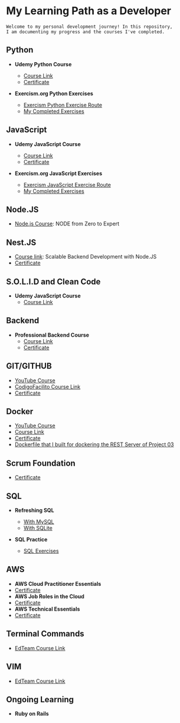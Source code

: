 # My Learning Path as a Developer
```
Welcome to my personal development journey! In this repository,
I am documenting my progress and the courses I've completed.
```
## Python

- **Udemy Python Course**
   - [Course Link](https://www.udemy.com/course/python-total/)
   - [Certificate](https://github.com/ajamaloodin/myTrainingPath/blob/master/Certified%20Python%20Course/Certificado%20Python.pdf)
     
- **Exercism.org Python Exercises**
  - [Exercism Python Exercise Route](https://exercism.org/)
  - [My Completed Exercises](https://github.com/ajamaloodin/myTrainingPath/blob/master/exercism.org%20Python)

## JavaScript

- **Udemy JavaScript Course**
   - [Course Link](https://www.udemy.com/course/javascript-total/)
   - [Certificate](https://github.com/ajamaloodin/myTrainingPath/blob/master/Certified%20JavaScript%20Course/Certificado%20Javascript.pdf)
     
- **Exercism.org JavaScript Exercises**
  - [Exercism JavaScript Exercise Route](https://exercism.org/)
  - [My Completed Exercises](https://github.com/ajamaloodin/myTrainingPath/blob/master/exercism.org%20JavaScript)
 
## Node.JS
- [Node.js Course](https://www.udemy.com/course/node-de-cero-a-experto/): NODE from Zero to Expert

## Nest.JS
- [Course link](https://cursos.devtalles.com/courses/nest): Scalable Backend Development with Node.JS
- [Certificate](https://github.com/ajamaloodin/myTrainingPath/blob/master/Certified%20Nest-js%20Course/Certificado%20Nest-js.pdf)
 
## S.O.L.I.D and Clean Code

- **Udemy JavaScript Course**
   - [Course Link](https://www.udemy.com/course/solid-clean/)
 
## Backend

- **Professional Backend Course**
  - [Course Link](https://codigofacilito.com/cursos/backend-profesional)
  - [Certificate](https://github.com/ajamaloodin/myTrainingPath/blob/master/Certified%20Profesional%20Backend%20Course/Certificado%20-%20Curso%20Profesional%20de%20Backend.pdf)

## GIT/GITHUB

- [YouTube Course](https://www.youtube.com/watch?v=VdGzPZ31ts8)
- [CodigoFacilito Course Link](https://codigofacilito.com/cursos/github)
- [Certificate](https://github.com/ajamaloodin/myTrainingPath/blob/master/Certified%20Git%3AGithub%20Course/Certificado%20-%20Curso%20a%20fondo%20de%20GitHub.pdf)

## Docker

- [YouTube Course](https://www.youtube.com/watch?v=4Dko5W96WHg)
- [Course Link](https://codigofacilito.com/cursos/docker/)
- [Certificate](https://github.com/ajamaloodin/myTrainingPath/blob/master/Certified%20Profesional%20Docker%20Course/Certificado%20-%20Curso%20Profesional%20de%20Docker.pdf)
- [Dockerfile that I built for dockering the REST Server of Project 03](https://github.com/ajamaloodin/myTrainingPath/blob/master/Certified%20Profesional%20Docker%20Course/)

## Scrum Foundation

- [Certificate](https://github.com/ajamaloodin/myTrainingPath/blob/master/Scrum%20Foundation/Scrum%20Certificate.pdf)

## SQL

- **Refreshing SQL**
  - [With MySQL](https://www.youtube.com/watch?v=uUdKAYl-F7g)
  - [With SQLite](https://www.youtube.com/watch?v=DFg1V-rO6Pg)

- **SQL Practice**
  - [SQL Exercises](https://www.sql-practice.com/)
 
## AWS
- **AWS Cloud Practitioner Essentials**
- [Certificate](https://github.com/ajamaloodin/myTrainingPath/blob/master/Certified%20AWS%20Courses/1420_3_4959183_1709219035_AWS%20Course%20Completion%20Certificate.pdf)
- **AWS Job Roles in the Cloud**
- [Certificate](https://github.com/ajamaloodin/myTrainingPath/blob/master/Certified%20AWS%20Courses/12489_3_4959183_1707927933_AWS%20Course%20Completion%20Certificate.pdf)
- **AWS Technical Essentials**
- [Certificate](https://github.com/ajamaloodin/myTrainingPath/blob/master/Certified%20AWS%20Courses/7854_3_4959183_1714252373_AWS%20Course%20Completion%20Certificate.pdf)


## Terminal Commands

- [EdTeam Course Link](https://app.ed.team/cursos/terminal-linux/02/05)

## VIM

- [EdTeam Course Link](https://app.ed.team/cursos/vim/01/04)

## Ongoing Learning
    
- **Ruby on Rails**








